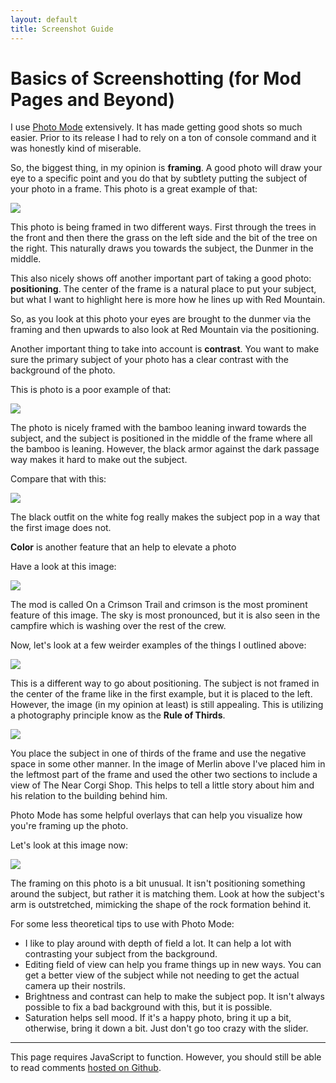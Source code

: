 ```yaml
---
layout: default
title: Screenshot Guide
---
```

# Basics of Screenshotting (for Mod Pages and Beyond)
I use [Photo Mode](<https://www.nexusmods.com/skyrimspecialedition/mods/91701>) extensively. It has made getting good shots so much easier. Prior to its release I had to rely on a ton of console command and it was honestly kind of miserable.

So, the biggest thing, in my opinion is **framing**. A good photo will draw your eye to a specific point and you do that by subtlety putting the subject of your photo in a frame. This photo is a great example of that:

![](https://staticdelivery.nexusmods.com/mods/1704/images/129908/129908-1727062917-963809285.png)

This photo is being framed in two different ways. First through the  trees in the front and then there the grass on the left side and the bit of the tree on the right. This naturally draws you towards the subject, the Dunmer in the middle.

This also nicely shows off another important part of taking a good photo: **positioning**. The center of the frame is a natural place to put your subject, but what I want to highlight here is more how he lines up with Red Mountain. 

So, as you look at this photo your eyes are brought to the dunmer via the framing and then upwards to also look at Red Mountain via the positioning.

Another important thing to take into account is **contrast**. You want to make sure the primary subject of your photo has a clear contrast with the background of the photo.

This is photo is a poor example of that:

![](https://steamuserimages-a.akamaihd.net/ugc/2483257751338277214/7F870D772831672AFCB7201017E56FFDDC5E22D9/?imw=5000&imh=5000&ima=fit&impolicy=Letterbox&imcolor=%23000000&letterbox=false)

The photo is nicely framed with the bamboo leaning inward towards the subject, and the subject is positioned in the middle of the frame where all the bamboo is leaning. However, the black armor against the dark passage way makes it hard to make out the subject. 

Compare that with this:

![](https://steamuserimages-a.akamaihd.net/ugc/2483257751343210743/6450FDF0BA69F42F385E41E3F382904BBBE6A9BE/?imw=5000&imh=5000&ima=fit&impolicy=Letterbox&imcolor=%23000000&letterbox=false)

The black outfit on the white fog really makes the subject pop in a way that the first image does not.

**Color** is another feature that an help to elevate a photo

Have a look at this image:

![](https://staticdelivery.nexusmods.com/mods/1704/images/52647/52647-1626831103-711655998.png)

The mod is called On a Crimson Trail and crimson is the most prominent feature of this image. The sky is most pronounced, but it is also seen in the campfire which is washing over the rest of the crew.

Now, let's look at a few weirder examples of the things I outlined above:

![](https://staticdelivery.nexusmods.com/mods/1704/images/56433/56433-1726121665-1105503487.jpeg)

This is a different way to go about positioning. The subject is not framed in the center of the frame like in the first example, but it is placed to the left. However, the image (in my opinion at least) is still appealing. This is utilizing a photography principle know as the **Rule of Thirds**.

![](https://public-images.interaction-design.org/literature/articles/materials/ux-daily-article-grid-image-3.png)

You place the subject in one of thirds of the frame and use the negative space in some other manner. In the image of Merlin above I've placed him in the leftmost part of the frame and used the other two sections to include a view of The Near Corgi Shop. This helps to tell a little story about him and his relation to the building behind him.

Photo Mode has some helpful overlays that can help you visualize how you're framing up the photo.

Let's look at this image now:

![](https://staticdelivery.nexusmods.com/mods/1704/images/108759/108759-1704771491-894240032.png)

The framing on this photo is a bit unusual. It isn't positioning something around the subject, but rather it is matching them. Look at how the subject's arm is outstretched, mimicking the shape of the rock formation behind it.

For some less theoretical tips to use with Photo Mode:

- I like to play around with depth of field a lot. It can help a lot with contrasting your subject from the background.
- Editing field of view can help you frame things up in new ways. You can get a better view of the subject while not needing to get the actual camera up their nostrils.
- Brightness and contrast can help to make the subject pop. It isn't always possible to fix a bad background with this, but it is possible.
- Saturation helps sell mood. If it's a happy photo, bring it up a bit, otherwise, bring it down a bit. Just don't go too crazy with the slider.

---

<script src="https://utteranc.es/client.js"
        repo="{{ include.repo | default: site.utterances.repo | default: site.github.repository_nwo }}"
        issue-term={{ page.title }}
        theme="{{ include.theme | default: site.utterances.theme | default: 'github-light' }}"
        crossorigin="anonymous"
        async>
</script>
<noscript>
<p>
   This page requires JavaScript to function. However, you should still be able to read comments 
   <a href="https://github.com/TateTaylorOH/TateTaylorOH/issues/">hosted on Github</a>.
</p>
</noscript>
